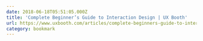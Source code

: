 ```yaml
---
date: 2018-06-18T05:51:05.000Z
title: 'Complete Beginner’s Guide to Interaction Design | UX Booth'
url: https://www.uxbooth.com/articles/complete-beginners-guide-to-interaction-design/
category: bookmark
---
```

